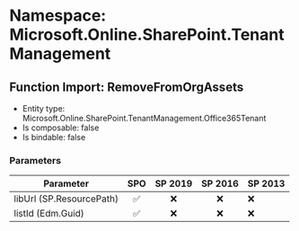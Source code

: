 # Namespace: Microsoft.Online.SharePoint.TenantManagement

## Function Import: RemoveFromOrgAssets

- Entity type: Microsoft.Online.SharePoint.TenantManagement.Office365Tenant
- Is composable: false
- Is bindable: false

### Parameters

Parameter | SPO | SP 2019 | SP 2016 | SP 2013
----------|:---:|:-------:|:-------:|:-------
libUrl (SP.ResourcePath) | ✅ | ❌ | ❌ | ❌
listId (Edm.Guid) | ✅ | ❌ | ❌ | ❌